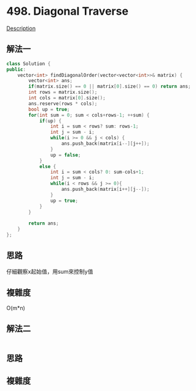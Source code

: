 # 498. Diagonal Traverse

[Description](https://leetcode.com/problems/diagonal-traverse/description/)

## 解法一
```C++
class Solution {
public:
    vector<int> findDiagonalOrder(vector<vector<int>>& matrix) {
        vector<int> ans;
        if(matrix.size() == 0 || matrix[0].size() == 0) return ans;
        int rows = matrix.size();
        int cols = matrix[0].size();
        ans.reserve(rows * cols);
        bool up = true;
        for(int sum = 0; sum < cols+rows-1; ++sum) {
            if(up) {
                int i = sum < rows? sum: rows-1;
                int j = sum - i;
                while(i >= 0 && j < cols) {
                    ans.push_back(matrix[i--][j++]);
                }
                up = false;
            }
            else {
                int i = sum < cols? 0: sum-cols+1;
                int j = sum - i;
                while(i < rows && j >= 0){
                    ans.push_back(matrix[i++][j--]);
                }
                up = true;
            }
        }
        
        return ans;
    }
};
```

## 思路
仔細觀察x起始值，用sum來控制y值

## 複雜度
O(m*n)

## 解法二
```C++
```
## 思路

## 複雜度